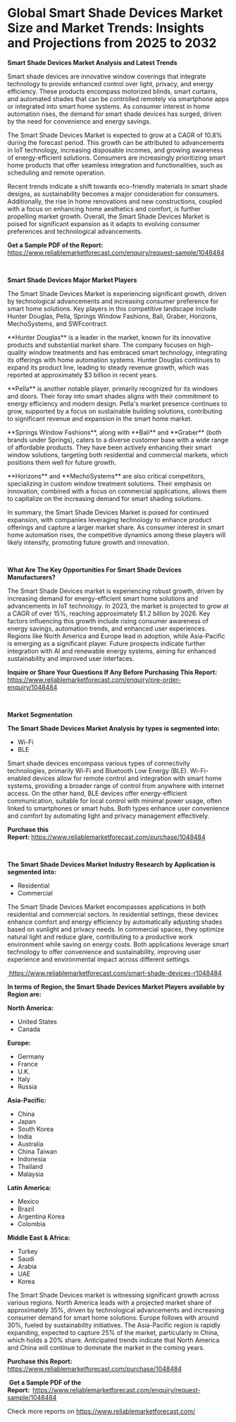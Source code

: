<p><h1>Global Smart Shade Devices Market Size and Market Trends: Insights and Projections from 2025 to 2032</h1></p><p><strong>Smart Shade Devices Market Analysis and Latest Trends</strong></p>
<p><p>Smart shade devices are innovative window coverings that integrate technology to provide enhanced control over light, privacy, and energy efficiency. These products encompass motorized blinds, smart curtains, and automated shades that can be controlled remotely via smartphone apps or integrated into smart home systems. As consumer interest in home automation rises, the demand for smart shade devices has surged, driven by the need for convenience and energy savings.</p><p>The Smart Shade Devices Market is expected to grow at a CAGR of 10.8% during the forecast period. This growth can be attributed to advancements in IoT technology, increasing disposable incomes, and growing awareness of energy-efficient solutions. Consumers are increasingly prioritizing smart home products that offer seamless integration and functionalities, such as scheduling and remote operation.</p><p>Recent trends indicate a shift towards eco-friendly materials in smart shade designs, as sustainability becomes a major consideration for consumers. Additionally, the rise in home renovations and new constructions, coupled with a focus on enhancing home aesthetics and comfort, is further propelling market growth. Overall, the Smart Shade Devices Market is poised for significant expansion as it adapts to evolving consumer preferences and technological advancements.</p></p>
<p><strong>Get a Sample PDF of the Report:&nbsp;</strong> <a href="https://www.reliablemarketforecast.com/enquiry/request-sample/1048484?utm_campaign=2439&utm_medium=2&utm_source=Github&utm_content=ia&utm_term=10042025&utm_id=smart-shade-devices">https://www.reliablemarketforecast.com/enquiry/request-sample/1048484</a></p>
<p>&nbsp;</p>
<p><strong>Smart Shade Devices Major Market Players</strong></p>
<p><p>The Smart Shade Devices Market is experiencing significant growth, driven by technological advancements and increasing consumer preference for smart home solutions. Key players in this competitive landscape include Hunter Douglas, Pella, Springs Window Fashions, Bali, Graber, Horizons, MechoSystems, and SWFcontract.</p><p>**Hunter Douglas** is a leader in the market, known for its innovative products and substantial market share. The company focuses on high-quality window treatments and has embraced smart technology, integrating its offerings with home automation systems. Hunter Douglas continues to expand its product line, leading to steady revenue growth, which was reported at approximately $3 billion in recent years.</p><p>**Pella** is another notable player, primarily recognized for its windows and doors. Their foray into smart shades aligns with their commitment to energy efficiency and modern design. Pella's market presence continues to grow, supported by a focus on sustainable building solutions, contributing to significant revenue and expansion in the smart home market.</p><p>**Springs Window Fashions**, along with **Bali** and **Graber** (both brands under Springs), caters to a diverse customer base with a wide range of affordable products. They have been actively enhancing their smart window solutions, targeting both residential and commercial markets, which positions them well for future growth.</p><p>**Horizons** and **MechoSystems** are also critical competitors, specializing in custom window treatment solutions. Their emphasis on innovation, combined with a focus on commercial applications, allows them to capitalize on the increasing demand for smart shading solutions.</p><p>In summary, the Smart Shade Devices Market is poised for continued expansion, with companies leveraging technology to enhance product offerings and capture a larger market share. As consumer interest in smart home automation rises, the competitive dynamics among these players will likely intensify, promoting future growth and innovation.</p></p>
<p>&nbsp;</p>
<p><strong>What Are The Key Opportunities For Smart Shade Devices Manufacturers?</strong></p>
<p><p>The Smart Shade Devices market is experiencing robust growth, driven by increasing demand for energy-efficient smart home solutions and advancements in IoT technology. In 2023, the market is projected to grow at a CAGR of over 15%, reaching approximately $1.2 billion by 2026. Key factors influencing this growth include rising consumer awareness of energy savings, automation trends, and enhanced user experiences. Regions like North America and Europe lead in adoption, while Asia-Pacific is emerging as a significant player. Future prospects indicate further integration with AI and renewable energy systems, aiming for enhanced sustainability and improved user interfaces.</p></p>
<p><strong>Inquire or Share Your Questions If Any Before Purchasing This Report:</strong> <a href="https://www.reliablemarketforecast.com/enquiry/pre-order-enquiry/1048484?utm_campaign=2439&utm_medium=2&utm_source=Github&utm_content=ia&utm_term=10042025&utm_id=smart-shade-devices">https://www.reliablemarketforecast.com/enquiry/pre-order-enquiry/1048484</a></p>
<p>&nbsp;</p>
<p><strong>Market Segmentation</strong></p>
<p><strong>The Smart Shade Devices Market Analysis by types is segmented into:</strong></p>
<p><ul><li>Wi-Fi</li><li>BLE</li></ul></p>
<p><p>Smart shade devices encompass various types of connectivity technologies, primarily Wi-Fi and Bluetooth Low Energy (BLE). Wi-Fi-enabled devices allow for remote control and integration with smart home systems, providing a broader range of control from anywhere with internet access. On the other hand, BLE devices offer energy-efficient communication, suitable for local control with minimal power usage, often linked to smartphones or smart hubs. Both types enhance user convenience and comfort by automating light and privacy management effectively.</p></p>
<p><strong>Purchase this Report:&nbsp;</strong><a href="https://www.reliablemarketforecast.com/purchase/1048484?utm_campaign=2439&utm_medium=2&utm_source=Github&utm_content=ia&utm_term=10042025&utm_id=smart-shade-devices">https://www.reliablemarketforecast.com/purchase/1048484</a></p>
<p>&nbsp;</p>
<p><strong>The Smart Shade Devices Market Industry Research by Application is segmented into:</strong></p>
<p><ul><li>Residential</li><li>Commercial</li></ul></p>
<p><p>The Smart Shade Devices Market encompasses applications in both residential and commercial sectors. In residential settings, these devices enhance comfort and energy efficiency by automatically adjusting shades based on sunlight and privacy needs. In commercial spaces, they optimize natural light and reduce glare, contributing to a productive work environment while saving on energy costs. Both applications leverage smart technology to offer convenience and sustainability, improving user experience and environmental impact across different settings.</p></p>
<p><a href="https://www.reliablemarketforecast.com/smart-shade-devices-r1048484?utm_campaign=2439&utm_medium=2&utm_source=Github&utm_content=ia&utm_term=10042025&utm_id=smart-shade-devices">&nbsp;https://www.reliablemarketforecast.com/smart-shade-devices-r1048484</a></p>
<p><strong>In terms of Region, the Smart Shade Devices Market Players available by Region are:</strong></p>
<p>
    <p> <strong> North America: </strong>
        <ul>
            <li>United States</li>
            <li>Canada</li>
        </ul>
        </p> 
    <p> <strong> Europe: </strong>
        <ul>
            <li>Germany</li>
            <li>France</li>
            <li>U.K.</li>
            <li>Italy</li>
            <li>Russia</li>
        </ul>
        </p> 
    <p> <strong> Asia-Pacific: </strong>
        <ul>
            <li>China</li>
            <li>Japan</li>
            <li>South Korea</li>
            <li>India</li>
            <li>Australia</li>
            <li>China Taiwan</li>
            <li>Indonesia</li>
            <li>Thailand</li>
            <li>Malaysia</li>
        </ul>
        </p> 
    <p> <strong> Latin America: </strong>
        <ul>
            <li>Mexico</li>
            <li>Brazil</li>
            <li>Argentina Korea</li>
            <li>Colombia</li>
        </ul>
        </p> 
    <p> <strong> Middle East & Africa: </strong>
        <ul>
            <li>Turkey</li>
            <li>Saudi</li>
            <li>Arabia</li>
            <li>UAE</li>
            <li>Korea</li>
        </ul>
    </p>
    </p>
<p><p>The Smart Shade Devices market is witnessing significant growth across various regions. North America leads with a projected market share of approximately 35%, driven by technological advancements and increasing consumer demand for smart home solutions. Europe follows with around 30%, fueled by sustainability initiatives. The Asia-Pacific region is rapidly expanding, expected to capture 25% of the market, particularly in China, which holds a 20% share. Anticipated trends indicate that North America and China will continue to dominate the market in the coming years.</p></p>
<p><strong>Purchase this Report: </strong><a href="https://www.reliablemarketforecast.com/purchase/1048484?utm_campaign=2439&utm_medium=2&utm_source=Github&utm_content=ia&utm_term=10042025&utm_id=smart-shade-devices">https://www.reliablemarketforecast.com/purchase/1048484</a></p>
<p>&nbsp;<strong>Get a Sample PDF of the Report:&nbsp;&nbsp;</strong><a href="https://www.reliablemarketforecast.com/enquiry/request-sample/1048484?utm_campaign=2439&utm_medium=2&utm_source=Github&utm_content=ia&utm_term=10042025&utm_id=smart-shade-devices">https://www.reliablemarketforecast.com/enquiry/request-sample/1048484</a></p>
<p><strong></strong></p>
<p>Check more reports on <a href="https://www.reliablemarketforecast.com/?utm_campaign=2439&utm_medium=2&utm_source=Github&utm_content=ia&utm_term=10042025&utm_id=smart-shade-devices">https://www.reliablemarketforecast.com/</a></p>